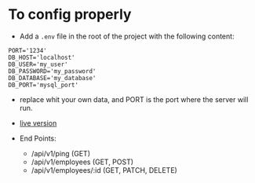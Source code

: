 # To config properly

- Add a `.env` file in the root of the project with the following content:

```
PORT='1234'
DB_HOST='localhost'
DB_USER='my_user'
DB_PASSWORD='my_password'
DB_DATABASE='my_database'
DB_PORT='mysql_port'
```

- replace whit your own data, and PORT is the port where the server will run.

- [live version](https://rest-node-mysql-production.up.railway.app/api/v1)

- End Points:
  - /api/v1/ping (GET)
  - /api/v1/employees (GET, POST)
  - /api/v1/employees/:id (GET, PATCH, DELETE)
  